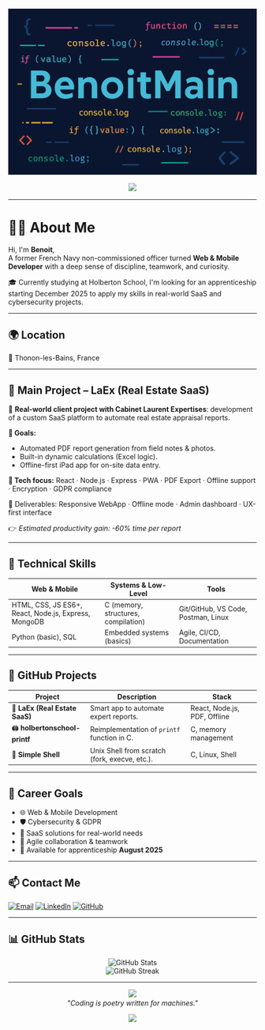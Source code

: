 <p align="center">
  <img src="https://github.com/BenoitMain/BenoitMain/blob/main/A_digital_graphic_design_banner_features_the_name_.png" alt="BenoitMain Banner"/>
</p>

<div align="center">
  <img src="https://readme-typing-svg.herokuapp.com?font=Fira+Code&pause=1000&color=6E48AA&center=true&vCenter=true&width=435&lines=💡Ex-Navy+turned+Developer;💻Student+at+Holberton+School;📲SaaS,+Cybersecurity,+Fullstack" />
</div>

---

# 👨‍💻 About Me

Hi, I'm **Benoit**,  
A former French Navy non-commissioned officer turned **Web & Mobile Developer** with a deep sense of discipline, teamwork, and curiosity.

🎓 Currently studying at Holberton School, I'm looking for an apprenticeship starting December 2025 to apply my skills in real-world SaaS and cybersecurity projects.

---

## 🌍 Location

📍 Thonon-les-Bains, France

---

## 🧠 Main Project – **LaEx** (Real Estate SaaS)

🧩 **Real-world client project with Cabinet Laurent Expertises**: development of a custom SaaS platform to automate real estate appraisal reports.

**🎯 Goals:**
- Automated PDF report generation from field notes & photos.
- Built-in dynamic calculations (Excel logic).
- Offline-first iPad app for on-site data entry.

**🔐 Tech focus:** 
React · Node.js · Express · PWA · PDF Export · Offline support · Encryption · GDPR compliance

📄 Deliverables: Responsive WebApp · Offline mode · Admin dashboard · UX-first interface

👉 *Estimated productivity gain: -60% time per report*

---

## 🚀 Technical Skills

| Web & Mobile | Systems & Low-Level | Tools |
|--------------|---------------------|--------|
| HTML, CSS, JS ES6+, React, Node.js, Express, MongoDB | C (memory, structures, compilation) | Git/GitHub, VS Code, Postman, Linux |
| Python (basic), SQL | Embedded systems (basics) | Agile, CI/CD, Documentation |

---

## 🧪 GitHub Projects

| Project | Description | Stack |
|--------|-------------|-------|
| 🧠 **LaEx (Real Estate SaaS)** | Smart app to automate expert reports. | React, Node.js, PDF, Offline |
| 🖨️ **holbertonschool-printf** | Reimplementation of `printf` function in C. | C, memory management |
| 🐚 **Simple Shell** | Unix Shell from scratch (fork, execve, etc.). | C, Linux, Shell |

---

## 🎯 Career Goals

- 🌐 Web & Mobile Development
- 🛡️ Cybersecurity & GDPR
- 🔧 SaaS solutions for real-world needs
- 👥 Agile collaboration & teamwork
- 🤝 Available for apprenticeship **August 2025**

---

## 📫 Contact Me

[![Email](https://img.shields.io/badge/Email-Contact-green?style=for-the-badge&logo=gmail)](mailto:maingon[dot]benoit[at]live[dot]fr)
[![LinkedIn](https://img.shields.io/badge/LinkedIn-BenoitMaingon-0A66C2?style=for-the-badge&logo=linkedin&logoColor=white)](https://www.linkedin.com/in/maingonbenoit/)
[![GitHub](https://img.shields.io/badge/GitHub-BenoitMain-181717?style=for-the-badge&logo=github)](https://github.com/BenoitMain)

---

## 📊 GitHub Stats

<p align="center">
  <img src="https://github-readme-stats.vercel.app/api?username=BenoitMain&show_icons=true&theme=radical" alt="GitHub Stats"/>
  <br>
  <img src="https://github-readme-streak-stats.herokuapp.com/?user=BenoitMain&theme=radical" alt="GitHub Streak"/>
</p>

---

<p align="center">
  <img src="https://media.giphy.com/media/kH1DBkPNyZPOk0BxrM/giphy.gif" width="120"/>
  <br>
  <em>"Coding is poetry written for machines."</em>
</p>

<p align="center">
  <img src="https://capsule-render.vercel.app/api?type=waving&color=gradient&height=200&section=footer"/>
</p>
